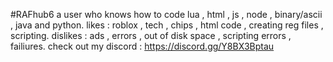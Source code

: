 #RAFhub6
a user who knows how to code lua , html , js , node , binary/ascii , java and python.
likes : roblox , tech , chips , html code , creating reg files , scripting.
dislikes : ads , errors , out of disk space , scripting errors , failiures.
check out my discord : https://discord.gg/Y8BX3Bptau
